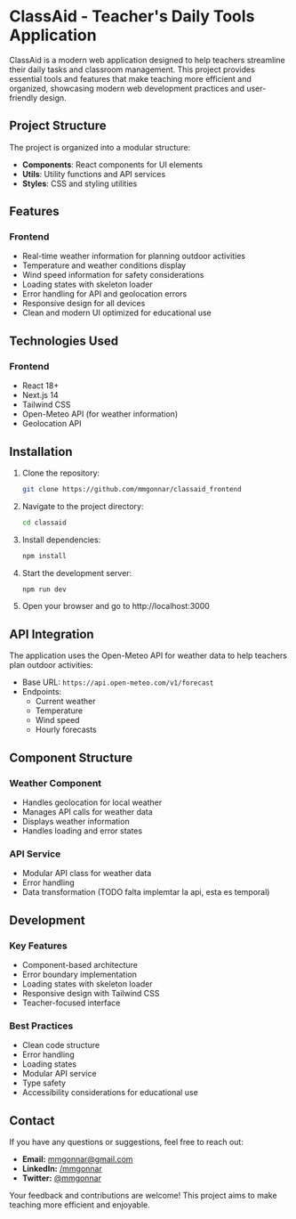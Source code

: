 # ClassAid - Teacher's Daily Tools Application

ClassAid is a modern web application designed to help teachers streamline their daily tasks and classroom management. This project provides essential tools and features that make teaching more efficient and organized, showcasing modern web development practices and user-friendly design.

## Project Structure

The project is organized into a modular structure:

- **Components**: React components for UI elements
- **Utils**: Utility functions and API services
- **Styles**: CSS and styling utilities

## Features

### Frontend

- Real-time weather information for planning outdoor activities
- Temperature and weather conditions display
- Wind speed information for safety considerations
- Loading states with skeleton loader
- Error handling for API and geolocation errors
- Responsive design for all devices
- Clean and modern UI optimized for educational use

## Technologies Used

### Frontend

- React 18+
- Next.js 14
- Tailwind CSS
- Open-Meteo API (for weather information)
- Geolocation API

## Installation

1. Clone the repository:

   ```bash
   git clone https://github.com/mmgonnar/classaid_frontend
   ```

2. Navigate to the project directory:

   ```bash
   cd classaid
   ```

3. Install dependencies:

   ```bash
   npm install
   ```

4. Start the development server:

   ```bash
   npm run dev
   ```

5. Open your browser and go to http://localhost:3000

## API Integration

The application uses the Open-Meteo API for weather data to help teachers plan outdoor activities:

- Base URL: `https://api.open-meteo.com/v1/forecast`
- Endpoints:
  - Current weather
  - Temperature
  - Wind speed
  - Hourly forecasts

## Component Structure

### Weather Component

- Handles geolocation for local weather
- Manages API calls for weather data
- Displays weather information
- Handles loading and error states

### API Service

- Modular API class for weather data
- Error handling
- Data transformation
  (TODO falta implemtar la api, esta es temporal)

## Development

### Key Features

- Component-based architecture
- Error boundary implementation
- Loading states with skeleton loader
- Responsive design with Tailwind CSS
- Teacher-focused interface

### Best Practices

- Clean code structure
- Error handling
- Loading states
- Modular API service
- Type safety
- Accessibility considerations for educational use

## Contact

If you have any questions or suggestions, feel free to reach out:

- **Email:** [mmgonnar@gmail.com](mailto:mmgonnar@gmail.com)
- **LinkedIn:** [/mmgonnar](https://www.linkedin.com/in/mmgonnar/)
- **Twitter:** [@mmgonnar](https://x.com/mmgonnar)

Your feedback and contributions are welcome! This project aims to make teaching more efficient and enjoyable.
